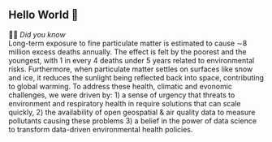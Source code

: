 ## Hello World 👋

🙋‍♀️ *Did you know*  
Long-term exposure to fine particulate matter is estimated to cause ∼8 million excess deaths annually. The effect is felt by the poorest and the youngest, with 1 in every 4 deaths under 5 years related to environmental risks. Furthermore, when particulate matter settles on surfaces like snow and ice, it reduces the sunlight being reflected back into space, contributing to global warming. To address these health, climatic and evonomic challenges, we were driven by: 1) a sense of urgency that threats to environment and respiratory health in require solutions that can scale quickly, 2) the availability of open geospatial & air quality data to measure pollutants causing these problems 3) a belief in the power of data science to transform data-driven environmental health policies. 

<!--
🌈 Contribution guidelines - how can the community get involved?
👩‍💻 Useful resources - where can the community find your docs? Is there anything else the community should know?
🍿 Fun facts - what does your team eat for breakfast?
-->
